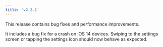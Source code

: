 ```yaml
---
title: 'v2.2.1'
---
```


This release contains bug fixes and performance improvements.

It includes a bug fix for a crash on iOS 14 devices. Swiping to the settings screen or tapping the settings icon should now behave as expected.
